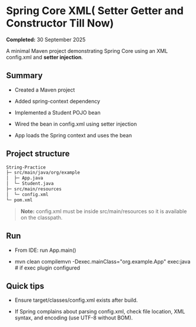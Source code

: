 
Spring Core XML( Setter Getter and Constructor Till Now)
=======================================

**Completed:** 30 September 2025

A minimal Maven project demonstrating Spring Core using an XML config.xml and **setter injection**.

Summary
-------

*   Created a Maven project

*   Added spring-context dependency

*   Implemented a Student POJO bean

*   Wired the bean in config.xml using setter injection

*   App loads the Spring context and uses the bean


Project structure
-----------------

```bash
String-Practice  
├─ src/main/java/org/example  
│  ├─ App.java  
│  └─ Student.java  
├─ src/main/resources  
│  └─ config.xml  
└─ pom.xml   
```

> **Note:** config.xml must be inside src/main/resources so it is available on the classpath.

Run
---

*   From IDE: run App.main()

*   mvn clean compilemvn -Dexec.mainClass="org.example.App" exec:java # if exec plugin configured


Quick tips
----------

*   Ensure target/classes/config.xml exists after build.

*   If Spring complains about parsing config.xml, check file location, XML syntax, and encoding (use UTF-8 without BOM).